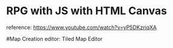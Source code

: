 # RPG with JS with HTML Canvas

reference:
https://www.youtube.com/watch?v=yP5DKzriqXA

#Map Creation
editor: Tiled Map Editor
